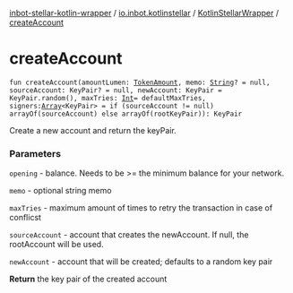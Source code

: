 [inbot-stellar-kotlin-wrapper](../../index.md) / [io.inbot.kotlinstellar](../index.md) / [KotlinStellarWrapper](index.md) / [createAccount](./create-account.md)

# createAccount

`fun createAccount(amountLumen: `[`TokenAmount`](../-token-amount/index.md)`, memo: `[`String`](https://kotlinlang.org/api/latest/jvm/stdlib/kotlin/-string/index.html)`? = null, sourceAccount: KeyPair? = null, newAccount: KeyPair = KeyPair.random(), maxTries: `[`Int`](https://kotlinlang.org/api/latest/jvm/stdlib/kotlin/-int/index.html)` = defaultMaxTries, signers: `[`Array`](https://kotlinlang.org/api/latest/jvm/stdlib/kotlin/-array/index.html)`<KeyPair> = if (sourceAccount != null) arrayOf(sourceAccount) else arrayOf(rootKeyPair)): KeyPair`

Create a new account and return the keyPair.

### Parameters

`opening` - balance. Needs to be &gt;= the minimum balance for your network.

`memo` - optional string memo

`maxTries` - maximum amount of times to retry the transaction in case of conflicst

`sourceAccount` - account that creates the newAccount. If null, the rootAccount will be used.

`newAccount` - account that will be created; defaults to a random key pair

**Return**
the key pair of the created account

